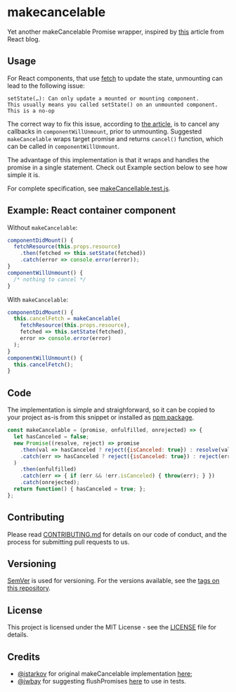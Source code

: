 # makecancelable
Yet another makeCancelable Promise wrapper,
inspired by [this](https://facebook.github.io/react/blog/2015/12/16/ismounted-antipattern.html) article from React blog.

## Usage
For React components, that use [fetch](https://developer.mozilla.org/en/docs/Web/API/Fetch_API) to update the state, unmounting can lead to the following issue:
```
setState(…): Can only update a mounted or mounting component.
This usually means you called setState() on an unmounted component. This is a no-op
```
The correct way to fix this issue, according to [the article](https://facebook.github.io/react/blog/2015/12/16/ismounted-antipattern.html), is to cancel any callbacks in `componentWillUnmount`, prior to unmounting.
Suggested `makeCancelable` wraps target promise and returns `cancel()` function, which can be called in `componentWillUnmount`.

The advantage of this implementation is that it wraps and handles the promise in a single statement. Check out Example section below to see how simple it is.

For complete specification, see [makeCancellable.test.js](https://github.com/sergeysolovev/makecancelable/blob/master/src/makeCancelable.test.js).

## Example: React container component
Without `makeCancelable`:
```javascript
componentDidMount() {
  fetchResource(this.props.resource)
    .then(fetched => this.setState(fetched))
    .catch(error => console.error(error));
}
componentWillUnmount() {
  /* nothing to cancel */
}
```
With `makeCancelable`:
```javascript
componentDidMount() {
  this.cancelFetch = makeCancelable(
    fetchResource(this.props.resource),
    fetched => this.setState(fetched),
    error => console.error(error)
  );
}
componentWillUnmount() {
  this.cancelFetch();
}
```

## Code
The implementation is simple and straighforward, so it can be copied to your project as-is from this snippet or installed as [npm package](https://www.npmjs.com/package/makecancelable).
```javascript
const makeCancelable = (promise, onfulfilled, onrejected) => {
  let hasCanceled = false;
  new Promise((resolve, reject) => promise
    .then(val => hasCanceled ? reject({isCanceled: true}) : resolve(val))
    .catch(err => hasCanceled ? reject({isCanceled: true}) : reject(err))
  )
    .then(onfulfilled)
    .catch(err => { if (err && !err.isCanceled) { throw(err); } })
    .catch(onrejected);
  return function() { hasCanceled = true; };
};
```

## Contributing

Please read [CONTRIBUTING.md](CONTRIBUTING.md) for details on our code of conduct, and the process for submitting pull requests to us.

## Versioning

[SemVer](http://semver.org/) is used for versioning. For the versions available, see the [tags on this repository](https://github.com/sergeysolovev/makecancelable/tags).

## License

This project is licensed under the MIT License - see the [LICENSE](LICENSE) file for details.

## Credits
- [@istarkov](https://github.com/istarkov) for original makeCancelable implementation [here](https://github.com/facebook/react/issues/5465#issuecomment-157888325);
- [@jwbay](https://github.com/jwbay) for suggesting flushPromises [here](https://github.com/facebook/jest/issues/2157#issuecomment-279171856) to use in tests.
